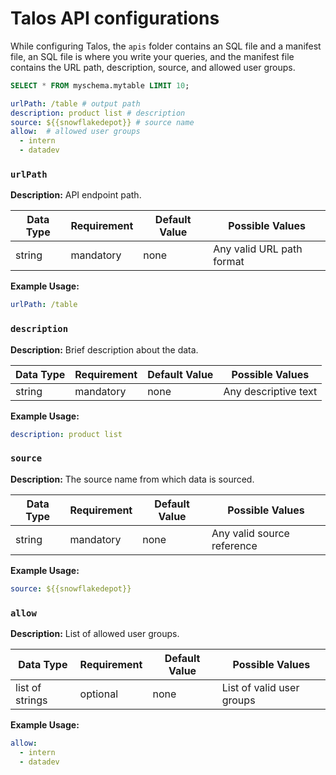 #  Talos API configurations

While configuring Talos, the `apis` folder contains an SQL file and a manifest file, an SQL file is where you write your queries, and the manifest file contains the URL path, description, source, and allowed user groups.

```sql
SELECT * FROM myschema.mytable LIMIT 10;
```

```yaml
urlPath: /table # output path
description: product list # description
source: ${{snowflakedepot}} # source name
allow:  # allowed user groups
  - intern  
  - datadev
```

### **`urlPath`**

**Description:** API endpoint path.

| Data Type | Requirement | Default Value | Possible Values |
| --- | --- | --- | --- |
| string | mandatory | none | Any valid URL path format |

**Example Usage:**

```yaml
urlPath: /table
```

### **`description`**

**Description:** Brief description about the data.

| Data Type | Requirement | Default Value | Possible Values |
| --- | --- | --- | --- |
| string | mandatory | none | Any descriptive text |

**Example Usage:**

```yaml
description: product list
```

### **`source`**

**Description:** The source name from which data is sourced.

| Data Type | Requirement | Default Value | Possible Values |
| --- | --- | --- | --- |
| string | mandatory | none | Any valid source reference |

**Example Usage:**

```yaml
source: ${{snowflakedepot}}
```

### **`allow`**

**Description:** List of allowed user groups.

| Data Type | Requirement | Default Value | Possible Values |
| --- | --- | --- | --- |
| list of strings | optional | none | List of valid user groups |

**Example Usage:**

```yaml
allow:
  - intern
  - datadev
```